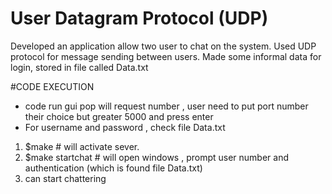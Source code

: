 # User Datagram Protocol (UDP)

Developed an application allow two user to chat on the system. 
Used UDP protocol for message sending between  users.
Made some informal data for login, stored in file called Data.txt


#CODE EXECUTION
  - code run gui pop will request number , user need to put port number their choice but greater 5000 and press enter
  - For username and password , check file Data.txt 
  1) $make             # will activate sever. 
  2) $make startchat   # will open windows , prompt user number and authentication (which is found file Data.txt)
  3) can start chattering 
